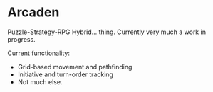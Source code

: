 # Arcaden
Puzzle-Strategy-RPG Hybrid... thing. Currently very much a work in progress.

Current functionality:
- Grid-based movement and pathfinding
- Initiative and turn-order tracking
- Not much else.
